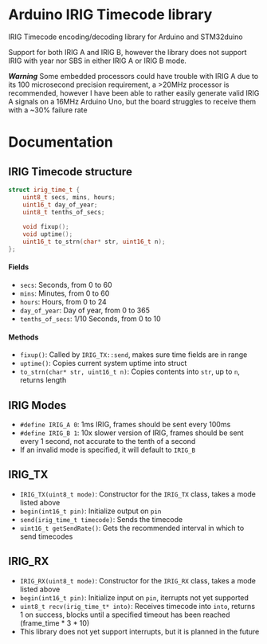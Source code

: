 # Arduino IRIG Timecode library
IRIG Timecode encoding/decoding library for Arduino and STM32duino

Support for both IRIG A and IRIG B, however the library does not support IRIG with year nor SBS in either IRIG A or IRIG B mode. 

***Warning*** Some embedded processors could have trouble with IRIG A due to its 100 microsecond precision requirement, a >20MHz processor is recommended, however I have been able to rather easily generate valid IRIG A signals on a 16MHz Arduino Uno, but the board struggles to receive them with a ~30% failure rate

# Documentation
## IRIG Timecode structure
```cpp
struct irig_time_t {
	uint8_t secs, mins, hours;
	uint16_t day_of_year;
	uint8_t tenths_of_secs;
	
	void fixup();
	void uptime();
	uint16_t to_strn(char* str, uint16_t n);
};
```
#### Fields
- `secs`: Seconds, from 0 to 60
- `mins`: Minutes, from 0 to 60
- `hours`: Hours, from 0 to 24
- `day_of_year`: Day of year, from 0 to 365
- `tenths_of_secs`: 1/10 Seconds, from 0 to 10
#### Methods
- `fixup()`: Called by `IRIG_TX::send`, makes sure time fields are in range
- `uptime()`: Copies current system uptime into struct
- `to_strn(char* str, uint16_t n)`: Copies contents into `str`, up to `n`, returns length

## IRIG Modes
- `#define IRIG_A 0`: 1ms IRIG, frames should be sent every 100ms
- `#define IRIG_B 1`: 10x slower version of IRIG, frames should be sent every 1 second, not accurate to the tenth of a second
- If an invalid mode is specified, it will default to `IRIG_B`

## IRIG_TX
- `IRIG_TX(uint8_t mode)`: Constructor for the `IRIG_TX` class, takes a mode listed above
- `begin(int16_t pin)`: Initialize output on `pin`
- `send(irig_time_t timecode)`: Sends the timecode
- `uint16_t getSendRate()`: Gets the recommended interval in which to send timecodes

## IRIG_RX
- `IRIG_RX(uint8_t mode)`: Constructor for the `IRIG_RX` class, takes a mode listed above
- `begin(int16_t pin)`: Initialize input on `pin`, iterrupts not yet supported
- `uint8_t recv(irig_time_t* into)`: Receives timecode into `into`, returns 1 on success, blocks until a specified timeout has been reached (frame_time * 3 * 10)
- This library does not yet support interrupts, but it is planned in the future
